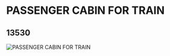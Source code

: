 # PASSENGER CABIN FOR TRAIN
## 13530
![PASSENGER CABIN FOR TRAIN](https://lc-www-live-s.legocdn.com/media/bricks/5/2/6033958.jpg)